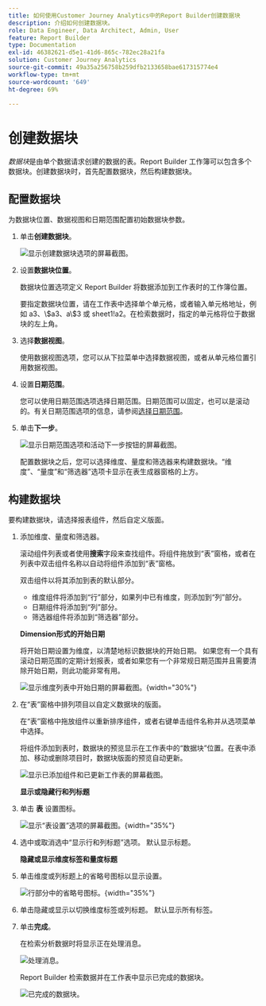 ```yaml
---
title: 如何使用Customer Journey Analytics中的Report Builder创建数据块
description: 介绍如何创建数据块。
role: Data Engineer, Data Architect, Admin, User
feature: Report Builder
type: Documentation
exl-id: 46382621-d5e1-41d6-865c-782ec28a21fa
solution: Customer Journey Analytics
source-git-commit: 49a35a256758b259dfb2133658bae617315774e4
workflow-type: tm+mt
source-wordcount: '649'
ht-degree: 69%

---
```


# 创建数据块

*数据块*&#x200B;是由单个数据请求创建的数据的表。Report Builder 工作簿可以包含多个数据块。创建数据块时，首先配置数据块，然后构建数据块。

## 配置数据块

为数据块位置、数据视图和日期范围配置初始数据块参数。

1. 单击&#x200B;**创建数据块**。

   ![显示创建数据块选项的屏幕截图。](./assets/create_db.png)

1. 设置&#x200B;**数据块位置**。

   数据块位置选项定义 Report Builder 将数据添加到工作表时的工作簿位置。

   要指定数据块位置，请在工作表中选择单个单元格，或者输入单元格地址，例如 a3、\\\$a3、a\\\$3 或 sheet1!a2。在检索数据时，指定的单元格将位于数据块的左上角。

1. 选择&#x200B;**数据视图**。

   使用数据视图选项，您可以从下拉菜单中选择数据视图，或者从单元格位置引用数据视图。

1. 设置&#x200B;**日期范围**。

   您可以使用日期范围选项选择日期范围。日期范围可以固定，也可以是滚动的。有关日期范围选项的信息，请参阅[选择日期范围](select-date-range.md)。

1. 单击&#x200B;**下一步**。

   ![显示日期范围选项和活动下一步按钮的屏幕截图。](./assets/choose_date_data_view3.png)

   配置数据块之后，您可以选择维度、量度和筛选器来构建数据块。“维度”、“量度”和“筛选器”选项卡显示在表生成器窗格的上方。

## 构建数据块

要构建数据块，请选择报表组件，然后自定义版面。

1. 添加维度、量度和筛选器。

   滚动组件列表或者使用&#x200B;**搜索**&#x200B;字段来查找组件。将组件拖放到“表”窗格，或者在列表中双击组件名称以自动将组件添加到“表”窗格。

   双击组件以将其添加到表的默认部分。

   - 维度组件将添加到“行”部分，如果列中已有维度，则添加到“列”部分。
   - 日期组件将添加到“列”部分。
   - 筛选器组件将添加到“筛选器”部分。

   **Dimension形式的开始日期**

   将开始日期设置为维度，以清楚地标识数据块的开始日期。 如果您有一个具有滚动日期范围的定期计划报表，或者如果您有一个非常规日期范围并且需要清除开始日期，则此功能非常有用。

   ![显示维度列表中开始日期的屏幕截图。](./assets/start-date-dimension.png){width="30%"}

1. 在“表”窗格中排列项目以自定义数据块的版面。

   在“表”窗格中拖放组件以重新排序组件，或者右键单击组件名称并从选项菜单中选择。

   将组件添加到表时，数据块的预览显示在工作表中的“数据块”位置。在表中添加、移动或删除项目时，数据块版面的预览自动更新。

   ![显示已添加组件和已更新工作表的屏幕截图。](./assets/image10.png)

   **显示或隐藏行和列标题**

1. 单击 **表** 设置图标。

   ![显示“表设置”选项的屏幕截图。](./assets/table-settings.png){width="35%"}

1. 选中或取消选中“显示行和列标题”选项。 默认显示标题。

   **隐藏或显示维度标签和量度标题**

1. 单击维度或列标题上的省略号图标以显示设置。

   ![行部分中的省略号图标。](./assets/row-heading.png){width="35%"}

1. 单击隐藏或显示以切换维度标签或列标题。 默认显示所有标签。

1. 单击&#x200B;**完成**。

   在检索分析数据时将显示正在处理消息。

   ![处理消息。](./assets/image11.png)

   Report Builder 检索数据并在工作表中显示已完成的数据块。

   ![已完成的数据块。](./assets/image12.png)
